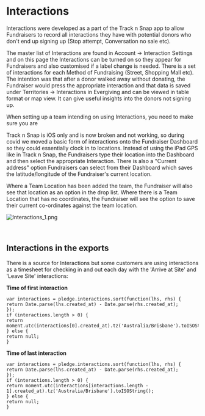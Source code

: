 # Interactions

Interactions were developed as a part of the Track n Snap app to allow
Fundraisers to record all interactions they have with potential donors
who don\'t end up signing up (Stop attempt, Conversation no sale etc).

The master list of Interactions are found in Account -\> Interaction
Settings and on this page the Interactions can be turned on so they
appear for Fundraisers and also customised if a label change is needed.
There is a set of interactions for each Method of Fundraising (Street,
Shopping Mall etc). The intention was that after a donor walked away
without donating, the Fundraiser would press the appropriate interaction
and that data is saved under Territories -\> Interactions in Evergiving
and can be viewed in table format or map view. It can give useful
insights into the donors not signing up.

When setting up a team intending on using Interactions, you need to make
sure you are

Track n Snap is iOS only and is now broken and not working, so during
covid we moved a basic form of interactions onto the Fundraiser
Dashboard so they could essentially clock in to locations. Instead of
using the iPad GPS like in Track n Snap, the Fundraisers type their
location into the Dashboard and then select the appropriate Interaction.
There is also a \"Current address\" option Fundraisers can select from
their Dashboard which saves the latitude/longitude of the Fundraiser\'s
current location.

Where a Team Location has been added the team, the Fundraiser will also
see that location as an option in the drop list. Where there is a Team
Location that has no coordinates, the Fundraiser will see the option to
save their current co-ordinates against the team location.

![Interactions_1.png](https://support.waysact.com/hc/article_attachments/4413635495951/Interactions_1.png)

 

## **Interactions in the exports**

There is a source for Interactions but some customers are using
interactions as a timesheet for checking in and out each day with the
\'Arrive at Site\' and \'Leave Site\' interactions:

**Time of first interaction**

    var interactions = pledge.interactions.sort(function(lhs, rhs) {
    return Date.parse(lhs.created_at) - Date.parse(rhs.created_at);
    });
    if (interactions.length > 0) {
    return moment.utc(interactions[0].created_at).tz('Australia/Brisbane').toISOString();
    } else {
    return null;
    }

**Time of last interaction**

    var interactions = pledge.interactions.sort(function(lhs, rhs) {
    return Date.parse(lhs.created_at) - Date.parse(rhs.created_at);
    });
    if (interactions.length > 0) {
    return moment.utc(interactions[interactions.length - 1].created_at).tz('Australia/Brisbane').toISOString();
    } else {
    return null;
    }
